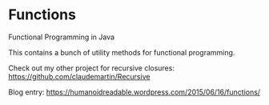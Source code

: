 # Functions
Functional Programming in Java

This contains a bunch of utility methods for functional programming.


Check out my other project for recursive closures:
https://github.com/claudemartin/Recursive

Blog entry: 
https://humanoidreadable.wordpress.com/2015/06/16/functions/
